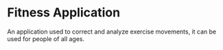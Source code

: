 # Fitness Application
An application used to correct and analyze exercise movements, it can be used for people of all ages.